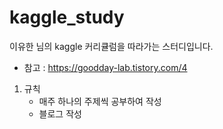 # kaggle_study

이유한 님의 kaggle 커리큘럼을 따라가는 스터디입니다. 

- 참고 : https://goodday-lab.tistory.com/4

1. 규칙
    - 매주 하나의 주제씩 공부하여 작성
    - 블로그 작성
